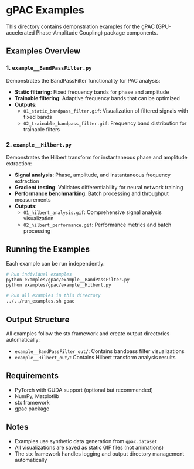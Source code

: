 # gPAC Examples

This directory contains demonstration examples for the gPAC (GPU-accelerated Phase-Amplitude Coupling) package components.

## Examples Overview

### 1. `example__BandPassFilter.py`
Demonstrates the BandPassFilter functionality for PAC analysis:
- **Static filtering**: Fixed frequency bands for phase and amplitude
- **Trainable filtering**: Adaptive frequency bands that can be optimized
- **Outputs**:
  - `01_static_bandpass_filter.gif`: Visualization of filtered signals with fixed bands
  - `02_trainable_bandpass_filter.gif`: Frequency band distribution for trainable filters

### 2. `example__Hilbert.py`
Demonstrates the Hilbert transform for instantaneous phase and amplitude extraction:
- **Signal analysis**: Phase, amplitude, and instantaneous frequency extraction
- **Gradient testing**: Validates differentiability for neural network training
- **Performance benchmarking**: Batch processing and throughput measurements
- **Outputs**:
  - `01_hilbert_analysis.gif`: Comprehensive signal analysis visualization
  - `02_hilbert_performance.gif`: Performance metrics and batch processing

## Running the Examples

Each example can be run independently:

```bash
# Run individual examples
python examples/gpac/example__BandPassFilter.py
python examples/gpac/example__Hilbert.py

# Run all examples in this directory
../../run_examples.sh gpac
```

## Output Structure

All examples follow the stx framework and create output directories automatically:
- `example__BandPassFilter_out/`: Contains bandpass filter visualizations
- `example__Hilbert_out/`: Contains Hilbert transform analysis results

## Requirements

- PyTorch with CUDA support (optional but recommended)
- NumPy, Matplotlib
- stx framework
- gpac package

## Notes

- Examples use synthetic data generation from `gpac.dataset`
- All visualizations are saved as static GIF files (not animations)
- The stx framework handles logging and output directory management automatically